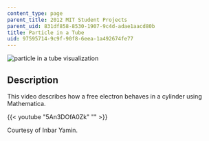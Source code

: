 ```yaml
---
content_type: page
parent_title: 2012 MIT Student Projects
parent_uid: 831df858-8530-1907-9c4d-adae1aacd80b
title: Particle in a Tube
uid: 97595714-9c9f-90f8-6eea-1a492674fe77
---
```


![particle in a tube visualization](BASEURL_PLACEHOLDER/resources/mitres_3_004f17_8_yamin)

Description
-----------

This video describes how a free electron behaves in a cylinder using Mathematica.

{{< youtube "5An3DOfA0Zk" "" >}}

Courtesy of Inbar Yamin.